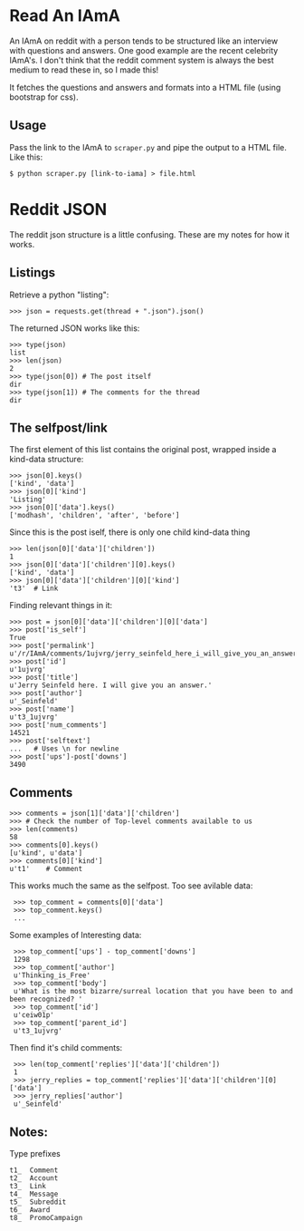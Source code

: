Read An IAmA
===

An IAmA on reddit with a person tends to be structured like an interview with questions and answers. One good example are the recent celebrity IAmA's. I don't think that the reddit comment system is always the best medium to read these in, so I made this!

It fetches the questions and answers and formats into a HTML file (using bootstrap for css). 

Usage
----

Pass the link to the IAmA to `scraper.py` and pipe the output to a HTML file. Like this:

    $ python scraper.py [link-to-iama] > file.html


Reddit JSON
====

The reddit json structure is a little confusing. These are my notes for how it works. 

Listings
---

Retrieve a python "listing":

    >>> json = requests.get(thread + ".json").json()

The returned JSON works like this:
    
    >>> type(json) 
    list
    >>> len(json)
    2
    >>> type(json[0]) # The post itself
    dir
    >>> type(json[1]) # The comments for the thread
    dir

The selfpost/link
---

The first element of this list contains the original post, wrapped inside a kind-data structure:

    >>> json[0].keys()
    ['kind', 'data']
    >>> json[0]['kind']
    'Listing'
    >>> json[0]['data'].keys()
    ['modhash', 'children', 'after', 'before']

Since this is the post iself, there is only one child kind-data thing

    >>> len(json[0]['data']['children']) 
    1
    >>> json[0]['data']['children'][0].keys() 
    ['kind', 'data']
    >>> json[0]['data']['children'][0]['kind']
    't3'  # Link

Finding relevant things in it:

    >>> post = json[0]['data']['children'][0]['data']
    >>> post['is_self']
    True
    >>> post['permalink']
    u'/r/IAmA/comments/1ujvrg/jerry_seinfeld_here_i_will_give_you_an_answer/'
    >>> post['id']
    u'1ujvrg'
    >>> post['title']
    u'Jerry Seinfeld here. I will give you an answer.'
    >>> post['author']
    u'_Seinfeld'
    >>> post['name']
    u't3_1ujvrg'
    >>> post['num_comments']
    14521
    >>> post['selftext'] 
    ...   # Uses \n for newline
    >>> post['ups']-post['downs']
    3490    


Comments
---

    >>> comments = json[1]['data']['children']
    >>> # Check the number of Top-level comments available to us
    >>> len(comments)
    58
    >>> comments[0].keys()
    [u'kind', u'data']
    >>> comments[0]['kind']
    u't1'    # Comment

This works much the same as the selfpost. Too see avilable data:

     >>> top_comment = comments[0]['data']
     >>> top_comment.keys()
     ...

Some examples of Interesting data:

     >>> top_comment['ups'] - top_comment['downs']
     1298
     >>> top_comment['author']
     u'Thinking_is_Free'
     >>> top_comment['body']
     u'What is the most bizarre/surreal location that you have been to and been recognized? '
     >>> top_comment['id']
     u'ceiw01p'
     >>> top_comment['parent_id']
     u't3_1ujvrg'

Then find it's child comments:

     >>> len(top_comment['replies']['data']['children'])
     1
     >>> jerry_replies = top_comment['replies']['data']['children'][0]['data']
     >>> jerry_replies['author']
     u'_Seinfeld'


Notes:
----

Type prefixes

    t1_  Comment
    t2_  Account
    t3_  Link
    t4_  Message
    t5_  Subreddit
    t6_  Award
    t8_  PromoCampaign

